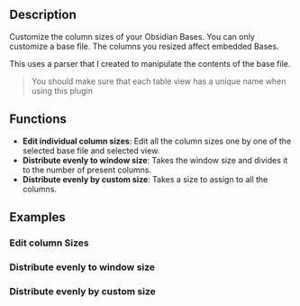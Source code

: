 ## Description

Customize the column sizes of your Obsidian Bases. You can only customize a base file. The columns you resized affect embedded Bases.

This uses a parser that I created to manipulate the contents of the base file.

> You should make sure that each table view has a unique name when using this plugin

## Functions

-   **Edit individual column sizes**: Edit all the column sizes one by one of the selected base file and selected view.
-   **Distribute evenly to window size**: Takes the window size and divides it to the number of present columns.
-   **Distribute evenly by custom size**: Takes a size to assign to all the columns.

## Examples

### Edit column Sizes

### Distribute evenly to window size

### Distribute evenly by custom size
